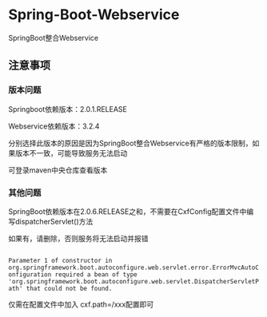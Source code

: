 # Spring-Boot-Webservice

SpringBoot整合Webservice

## 注意事项

### 版本问题
Springboot依赖版本：2.0.1.RELEASE

Webservice依赖版本：3.2.4

分别选择此版本的原因是因为SpringBoot整合Webservice有严格的版本限制，如果版本不一致，可能导致服务无法启动

可登录maven中央仓库查看版本

### 其他问题
SpringBoot依赖版本在2.0.6.RELEASE之和，不需要在CxfConfig配置文件中编写dispatcherServlet()方法

如果有，请删除，否则服务将无法启动并报错

<code>
Parameter 1 of constructor in org.springframework.boot.autoconfigure.web.servlet.error.ErrorMvcAutoConfiguration required a bean of type 'org.springframework.boot.autoconfigure.web.servlet.DispatcherServletPath' that could not be found.
</code>

仅需在配置文件中加入 cxf.path=/xxx配置即可